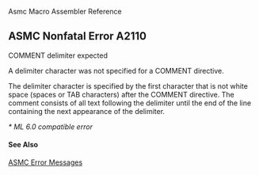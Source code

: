 Asmc Macro Assembler Reference

## ASMC Nonfatal Error A2110

COMMENT delimiter expected

A delimiter character was not specified for a COMMENT directive.

The delimiter character is specified by the first character that is not white space (spaces or TAB characters) after the COMMENT directive. The comment consists of all text following the delimiter until the end of the line containing the next appearance of the delimiter.

_* ML 6.0 compatible error_

#### See Also

[ASMC Error Messages](readme.md)